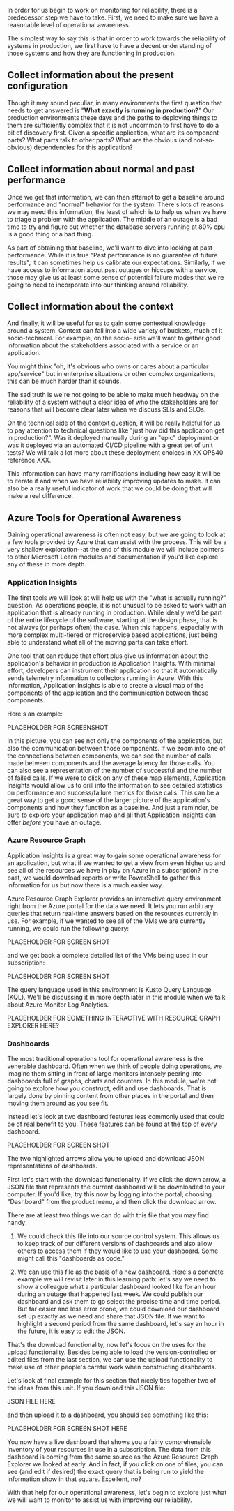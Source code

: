 In order for us begin to work on monitoring for reliability, there is a
predecessor step we have to take. First, we need to make sure we have a
reasonable level of operational awareness.

The simplest way to say this is that in order to work towards the
reliability of systems in production, we first have to have a decent
understanding of those systems and how they are functioning in production.

## Collect information about the present configuration

Though it may sound peculiar, in many environments the first question that
needs to get answered is "**What exactly is running in production?**" Our
production environments these days and the paths to deploying things to
them are sufficiently complex that it is not uncommon to first have to do a
bit of discovery first. Given a specific application, what are its
component parts? What parts talk to other parts? What are the obvious (and
not-so-obvious) dependencies for this application?

## Collect information about normal and past performance

Once we get that information, we can then attempt to get a baseline around
performance and "normal" behavior for the system. There's lots of reasons
we may need this information, the least of which is to help us when we have
to triage a problem with the application. The middle of an outage is a bad
time to try and figure out whether the database servers running at 80% cpu
is a good thing or a bad thing.

As part of obtaining that baseline, we'll want to dive into looking at past
performance. While it is true "Past performance is no guarantee of future
results", it can sometimes help us calibrate our expectations. Similarly,
if we have access to information about past outages or hiccups with a
service, those may give us at least some sense of potential failure modes
that we're going to need to incorporate into our thinking around
reliability.

## Collect information about the context

And finally, it will be useful for us to gain some contextual knowledge
around a system. Context can fall into a wide variety of buckets, much of
it socio-technical. For example, on the socio- side we'll want to gather
good information about the stakeholders associated with a service or an
application.

You might think "oh, it's obvious who owns or cares about a particular
app/service" but in enterprise situations or other complex organizations,
this can be much harder than it sounds.

The sad truth is we're not going to be able to make much headway on the
reliability of a system without a clear idea of who the stakeholders are
for reasons that will become clear later when we discuss SLIs and SLOs.

On the technical side of the context question, it will be really helpful
for us to pay attention to technical questions like "just how did this
application get in production?". Was it deployed manually during an "epic"
deployment or was it deployed via an automated CI/CD pipeline with a great
set of unit tests? We will talk a lot more about these deployment choices
in XX OPS40 reference XXX.

This information can have many ramifications including how easy it will be
to iterate if and when we have reliability improving updates to make. It
can also be a really useful indicator of work that we could be doing that
will make a real difference.

## Azure Tools for Operational Awareness

Gaining operational awareness is often not easy, but we are going to look
at a few tools provided by Azure that can assist with the process. This
will be a very shallow exploration--at the end of this module we will
include pointers to other Microsoft Learn modules and documentation if
you'd like explore any of these in more depth.

### Application Insights

The first tools we will look at will help us with the "what is actually
running?" question. As operations people, it is not unusual to be asked to
work with an application that is already running in production. While
ideally we'd be part of the entire lifecycle of the software, starting at
the design phase, that is not always (or perhaps often) the case. When this
happens, especially with more complex multi-tiered or microservice based
applications, just being able to understand what all of the moving parts
can take effort.

One tool that can reduce that effort plus give us information about the
application's behavior in production is Application Insights. With minimal
effort, developers can instrument their application so that it
automatically sends telemetry information to collectors running in Azure.
With this information, Application Insights is able to create a visual map
of the components of the application and the communication between these
components.

Here's an example:

PLACEHOLDER FOR SCREENSHOT

In this picture, you can see not only the components of the application,
but also the communication between those components. If we zoom into one of
the connections between components, we can see the number of calls made
between components and the average latency for those calls. You can also
see a representation of the number of successful and the number of failed
calls. If we were to click on any of these map elements, Application
Insights would allow us to drill into the information to see detailed
statistics on performance and success/failure metrics for those calls. This
can be a great way to get a good sense of the larger picture of the
application's components and how they function as a baseline. And just a
reminder, be sure to explore your application map and all that Application
Insights can offer _before_ you have an outage.

### Azure Resource Graph

Application Insights is a great way to gain some operational awareness for
an application, but what if we wanted to get a view from even higher up and
see all of the resources we have in play on Azure in a subscription? In the
past, we would download reports or write PowerShell to gather this
information for us but now there is a much easier way.

Azure Resource Graph Explorer provides an interactive query environment
right from the Azure portal for the data we need. It lets you run arbitrary
queries that return real-time answers based on the resources currently in
use. For example, if we wanted to see all of the VMs we are currently
running, we could run the following query:

PLACEHOLDER FOR SCREEN SHOT

and we get back a complete detailed list of the VMs being used in our
subscription:

PLACEHOLDER FOR SCREEN SHOT

The query language used in this environment is Kusto Query Language (KQL).
We'll be discussing it in more depth later in this module when we talk
about Azure Monitor Log Analytics.

PLACEHOLDER FOR SOMETHING INTERACTIVE WITH RESOURCE GRAPH EXPLORER HERE?

### Dashboards

The most traditional operations tool for operational awareness is the
venerable dashboard. Often when we think of people doing operations, we
imagine them sitting in front of large monitors intensely peering into
dashboards full of graphs, charts and counters. In this module, we're not
going to explore how you construct, edit and use dashboards. That is
largely done by pinning content from other places in the portal and then
moving them around as you see fit.

Instead let's look at two dashboard features less commonly used that could
be of real benefit to you. These features can be found at the top of every
dashboard.

PLACEHOLDER FOR SCREEN SHOT

The two highlighted arrows allow you to upload and download JSON
representations of dashboards.

First let's start with the download functionality. If we click the down
arrow, a JSON file that represents the current dashboard will be downloaded
to your computer. If you'd like, try this now by logging into the portal,
choosing "Dashboard" from the product menu, and then click the download
arrow.

There are at least two things we can do with this file that you may find
handy:

1. We could check this file into our source control system. This allows us
   to keep track of our different versions of dashboards and also allow
   others to access them if they would like to use your dashboard. Some
   might call this "dashboards as code."

2. We can use this file as the basis of a new dashboard. Here's a concrete
   example we will revisit later in this learning path: let's say we need
   to show a colleague what a particular dashboard looked like for an hour
   during an outage that happened last week. We could publish our dashboard
   and ask them to go select the precise time and time period. But far
   easier and less error prone, we could download our dashboard set up
   exactly as we need and share that JSON file. If we want to highlight a
   second period from the same dashboard, let's say an hour in the future,
   it is easy to edit the JSON.

That's the download functionality, now let's focus on the uses for the
upload functionality. Besides being able to load the version-controlled or
edited files from the last section, we can use the upload functionality to
make use of other people's careful work when constructing dashboards.

Let's look at final example for this section that nicely ties together two
of the ideas from this unit. If you download this JSON file:

JSON FILE HERE

and then upload it to a dashboard, you should see something like this:

PLACEHOLDER FOR SCREEN SHOT HERE

You now have a live dashboard that shows you a fairly comprehensible
inventory of your resources in use in a subscription. The data from this
dashboard is coming from the same source as the Azure Resource Graph
Explorer we looked at early. And in fact, if you click on one of tiles, you
can see (and edit if desired) the exact query that is being run to yield
the information show in that square. Excellent, no?

With that help for our operational awareness, let's begin to explore just
what we will want to monitor to assist us with improving our reliability.
